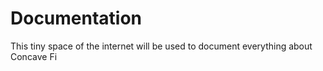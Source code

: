 # Documentation
This tiny space of the internet will be used to document everything about Concave Fi



